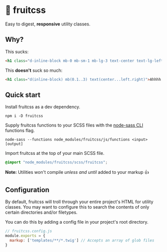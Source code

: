 # 🍉 fruitcss

Easy to digest, **responsive** utility classes.

## Why?

This sucks:

```html
<h1 class="d-inline-block mb-0 mb-sm-1 mb-lg-3 text-center text-lg-left text-xl-right">Hard to read; bloated</h1>
```

This **doesn't** suck so much:

```html
<h1 class="d(inline-block) mb(0.1..3) text(center...left.right)">Ahhhh!! Much better 😎</h1>
```

## Quick start

Install fruitcss as a dev dependency.

```
npm i -D fruitcss
```

Supply fruitcss functions to your SCSS files with the [node-sass CLI](https://github.com/sass/node-sass#command-line-interface) functions flag.

```
node-sass --functions node_modules/fruitcss/js/functions <input> [output]
```

Import fruitcss at the top of your main SCSS file.

```scss
@import "node_modules/fruitcss/scss/fruitcss";
```

**Note:** Utilities won't compile _unless and until_ added to your markup 👍

## Configuration

By default, fruitcss will troll through your entire project's HTML for utility classes. You may want to configure this to search the contents of only certain directories and/or filetypes.

You can do this by adding a config file in your project's root directory.

```js
// fruitcss.config.js
module.exports = {
  markup: ['templates/**/*.twig'] // Accepts an array of glob files
}
```
